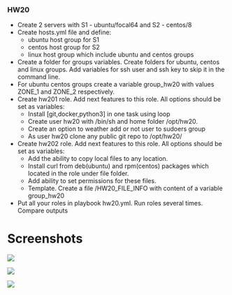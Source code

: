 ### HW20

- Create 2 servers with S1 - ubuntu/focal64 and  S2 - centos/8
- Create hosts.yml file and define:
  - ubuntu host group for S1
  - centos host group for S2
  - linux host group which include ubuntu and centos groups
- Create a folder for groups variables. Create folders for ubuntu, centos and linux groups. Add variables for ssh user and ssh key to skip it in the command line.
- For ubuntu centos groups create a variable group_hw20 with values ZONE_1 and ZONE_2 respectively.
- Create hw201 role. Add next features to this role. All options should be set as variables:
  - Install [git,docker,python3] in one task using loop
  - Create user hw20 with /bin/sh and home folder /opt/hw20.
  - Create an option to weather add or not user to sudoers group
  - As user hw20 clone any public git repo to /opt/hw20/
- Create hw202 role. Add next features to this role. All options should be set as variables:
  - Add the ability to copy local files to any location.
  - Install curl from deb(ubuntu) and rpm(centos) packages which located in the role under file folder.
  - Add ability to set permissions for these files.
  - Template. Create a file /HW20_FILE_INFO with content of a variable group_hw20
- Put all your roles in playbook hw20.yml. Run roles several times. Compare outputs

# Screenshots

![](https://i.ibb.co/yF7wSSD/docker.jpg)

![](https://i.ibb.co/9VQ8FCb/Final.jpg)

![](https://i.ibb.co/TB5DfKM/sudo.jpg)
